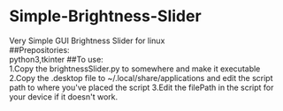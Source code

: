 # Simple-Brightness-Slider
Very Simple GUI Brightness Slider for linux  
##Prepositories:  
python3,tkinter
##To use:  
1.Copy the brightnessSlider.py to somewhere and make it executable
2.Copy the .desktop file to ~/.local/share/applications and edit the script path to where you've placed the script
3.Edit the filePath in the script for your device if it doesn't work.
